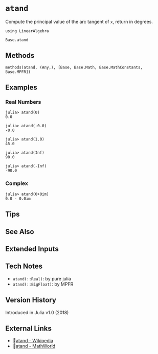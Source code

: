 # `atand`

Compute the principal value of the arc tangent of `x`,
return in degrees.

```@setup repl_only
using LinearAlgebra
```
```@docs
Base.atand
```


## Methods

```@repl
methods(atand, (Any,), [Base, Base.Math, Base.MathConstants, Base.MPFR])
```


## Examples

### Real Numbers
```jldoctest
julia> atand(0)
0.0

julia> atand(-0.0)
-0.0

julia> atand(1.0)
45.0

julia> atand(Inf)
90.0

julia> atand(-Inf)
-90.0
```

### Complex
```jldoctest
julia> atand(0+0im)
0.0 - 0.0im
```

## Tips


## See Also


## Extended Inputs


## Tech Notes

- `atand(::Real)`: by pure julia
- `atand(::BigFloat)`: by MPFR


## Version History

Introduced in Julia v1.0 (2018)


## External Links
- 🔗[atand - Wikipedia](https://en.wikipedia.org/wiki/ )
- 🔗[atand - MathWorld](https://mathworld.wolfram.com/ )
